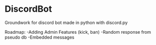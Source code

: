 # DiscordBot
Groundwork for discord bot made in python with discord.py

Roadmap:
-Adding Admin Features (kick, ban)
-Random response from pseudo db
-Embedded messages
